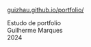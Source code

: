 [guizhau.github.io/portfolio/](https://guizhau.github.io/portfolio/)

Estudo de portfolio  
Guilherme Marques  
2024
